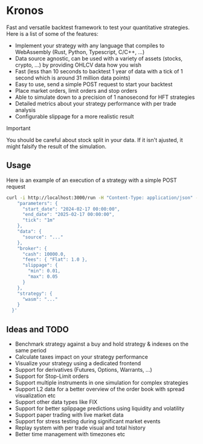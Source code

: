 # Kronos

Fast and versatile backtest framework to test your quantitative strategies. Here is a list of some of the features:

- Implement your strategy with any language that compiles to WebAssembly (Rust, Python, Typescript, C/C++, ...)
- Data source agnostic, can be used with a variety of assets (stocks, crypto, ...) by providing OHLCV data how you wish
- Fast (less than 10 seconds to backtest 1 year of data with a tick of 1 second which is around 31 million data points)
- Easy to use, send a simple POST request to start your backtest
- Place market orders, limit orders and stop orders
- Able to simulate down to a precision of 1 nanosecond for HFT strategies
- Detailed metrics about your strategy performance with per trade analysis
- Configurable slippage for a more realistic result

> [!IMPORTANT]
> You should be careful about stock split in your data. If it isn't ajusted, it might falsify the result of the simulation.

## Usage

Here is an example of an execution of a strategy with a simple POST request

```sh
curl -i http://localhost:3000/run -H "Content-Type: application/json" -d '{
    "parameters": {
      "start_date": "2024-02-17 00:00:00",
      "end_date": "2025-02-17 00:00:00",
      "tick": "1m"
    },
    "data": {
      "source": "..."
    },
    "broker": {
      "cash": 10000.0,
      "fees": { "Flat": 1.0 },
      "slippage": {
        "min": 0.01,
        "max": 0.05
      }
    },
    "strategy": {
      "wasm": "..."
    }
  }'
```

## Ideas and TODO

- Benchmark strategy against a buy and hold strategy & indexes on the same period
- Calculate taxes impact on your strategy performance
- Visualize your strategy using a dedicated frontend
- Support for derivatives (Futures, Options, Warrants, ...)
- Support for Stop-Limit orders
- Support multiple instruments in one simulation for complex strategies
- Support L2 data for a better overview of the order book with spread visualization etc
- Support other data types like FIX
- Support for better splippage predictions using liquidity and volatility
- Support paper trading with live market data
- Support for stress testing during significant market events
- Replay system with per trade visual and total history
- Better time management with timezones etc

